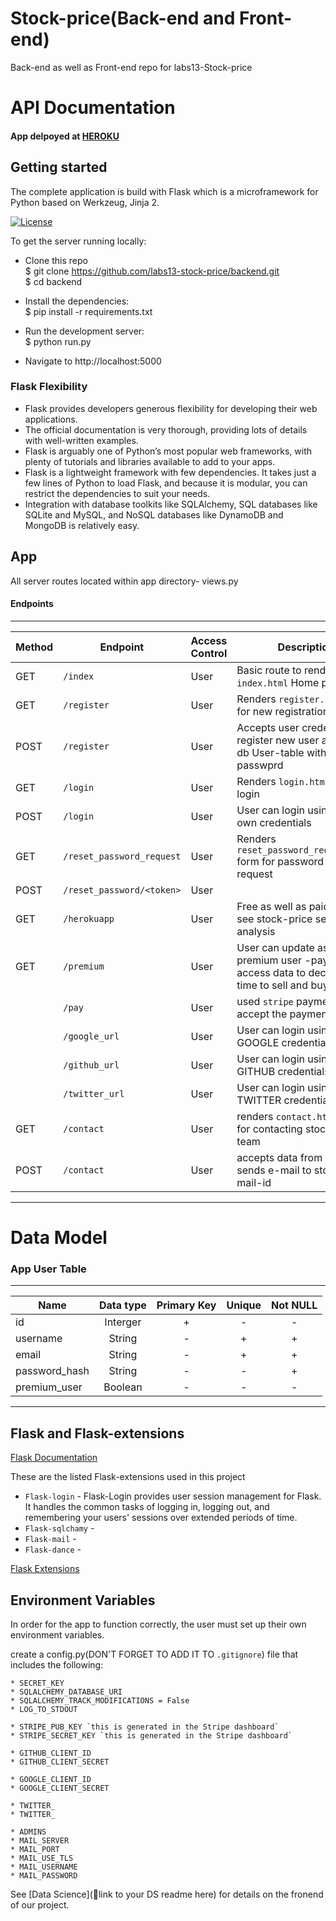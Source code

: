 # Stock-price(Back-end and Front-end)

Back-end as well as Front-end repo for labs13-Stock-price

# API Documentation

#### App delpoyed at [HEROKU](https://stock-price-stripe.herokuapp.com/) <br>

## Getting started
The complete application is build with Flask which is a microframework for Python based on Werkzeug, Jinja 2. 
<br>

[![License](https://img.shields.io/badge/License-BSD%203--Clause-blue.svg)](https://opensource.org/licenses/BSD-3-Clause)

To get the server running locally:

- Clone this repo <br>
$ git clone https://github.com/labs13-stock-price/backend.git <br>
$ cd backend <br>

- Install the dependencies: <br>
$ pip install -r requirements.txt <br>

- Run the development server: <br>
$ python run.py <br>

- Navigate to http://localhost:5000 <br>

### Flask Flexibility

- Flask provides developers generous flexibility for developing their web applications.<br>
- The official documentation is very thorough, providing lots of details with well-written examples.<br>
- Flask is arguably one of Python’s most popular web frameworks, with plenty of tutorials and libraries available to add to   your apps.<br>
- Flask is a lightweight framework with few dependencies. It takes just a few lines of Python to load Flask, and because it is    modular, you can restrict the dependencies to suit your needs.<br>
- Integration with database toolkits like SQLAlchemy, SQL databases like SQLite and MySQL, and NoSQL databases like    DynamoDB and MongoDB is relatively easy.<br>

## App

All server routes located within app directory- views.py

#### Endpoints

------------------------------------------------------------------------------------------------------------
| Method| Endpoint                 | Access Control | Description                                        |
| ------| -------------------------| ---------------| -------------------------------------------------- |
| GET   | `/index`                 | User           | Basic route to render `index.html` Home page       |
| GET   | `/register`              | User           | Renders `register.html` form for new registration. |
| POST  | `/register`              | User           | Accepts user credentials to register new user and update db User-table with hash-passwprd        |
| GET   | `/login`                 | User           | Renders `login.html` form for login                |
| POST  | `/login`                 | User           | User can login using his/her own credentials       |
| GET   | `/reset_password_request`| User           | Renders `reset_password_request.html` form for password reset request |
| POST  | `/reset_password/<token>`| User           |               |
| GET   | `/herokuapp`             | User           | Free as well as paid user can see stock-price sentimental analysis    |
| GET   | `/premium`               | User           | User can update as a premium user -pay and access data to decide right time to sell and buy              |
|       | `/pay`                   | User           | used `stripe` payment to accept the payment        |
|       | `/google_url`            | User           | User can login using his/her GOOGLE credentials    |
|       | `/github_url`            | User           | User can login using his/her GITHUB credentials    |
|       | `/twitter_url`           | User           | User can login using his/her TWITTER credentials   |
| GET   | `/contact`               | User           | renders `contact.html` form for contacting stock-price team  |
| POST  | `/contact`               | User           | accepts data from user and sends e-mail to stock-price mail-id |
------------------------------------------------------------------------------------------------------------

# Data Model

### App User Table

-------------------------------------------------------------------
| Name          | Data type     | Primary Key | Unique | Not NULL |
| ------------- |:-------------:|:-----------:|:------:|:--------:|
| id            | Interger      | +           | -      | -        |
| username      | String        | -           | +      | +        |
| email         | String        | -           | +      | +        |
| password_hash | String        | -           | -      | +        |
| premium_user  | Boolean       | -           | -      | -        |
-------------------------------------------------------------------

## Flask and Flask-extensions 
[Flask Documentation](http://flask.pocoo.org/docs/)

These are the listed Flask-extensions used in this project
- `Flask-login` - Flask-Login provides user session management for Flask. It handles the common tasks of logging in, logging out, and remembering your users' sessions over extended periods of time.
- `Flask-sqlchamy` - 
- `Flask-mail` - 
- `Flask-dance` - 

[Flask Extensions](http://flask.pocoo.org/extensions/)

## Environment Variables

In order for the app to function correctly, the user must set up their own environment variables.

create a config.py(DON'T FORGET TO ADD IT TO `.gitignore`) file that includes the following:

    * SECRET_KEY
    * SQLALCHEMY_DATABASE_URI
    * SQLALCHEMY_TRACK_MODIFICATIONS = False
    * LOG_TO_STDOUT 

    * STRIPE_PUB_KEY `this is generated in the Stripe dashboard`
    * STRIPE_SECRET_KEY `this is generated in the Stripe dashboard`

    * GITHUB_CLIENT_ID 
    * GITHUB_CLIENT_SECRET

    * GOOGLE_CLIENT_ID
    * GOOGLE_CLIENT_SECRET

    * TWITTER_ 
    * TWITTER_ 
 
    * ADMINS 
    * MAIL_SERVER
    * MAIL_PORT 
    * MAIL_USE_TLS
    * MAIL_USERNAME 
    * MAIL_PASSWORD
    

See [Data Science](🚫link to your DS readme here) for details on the fronend of our project.

